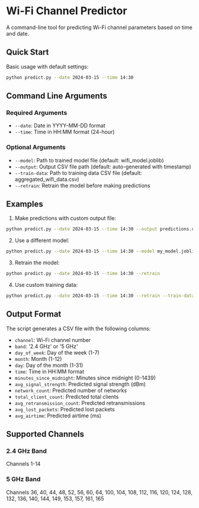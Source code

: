 # Wi-Fi Channel Predictor

A command-line tool for predicting Wi-Fi channel parameters based on time and date.

## Quick Start

Basic usage with default settings:
```bash
python predict.py --date 2024-03-15 --time 14:30
```

## Command Line Arguments

### Required Arguments
- `--date`: Date in YYYY-MM-DD format
- `--time`: Time in HH:MM format (24-hour)

### Optional Arguments
- `--model`: Path to trained model file (default: wifi_model.joblib)
- `--output`: Output CSV file path (default: auto-generated with timestamp)
- `--train-data`: Path to training data CSV file (default: aggregated_wifi_data.csv)
- `--retrain`: Retrain the model before making predictions

## Examples

1. Make predictions with custom output file:
```bash
python predict.py --date 2024-03-15 --time 14:30 --output predictions.csv
```

2. Use a different model:
```bash
python predict.py --date 2024-03-15 --time 14:30 --model my_model.joblib
```

3. Retrain the model:
```bash
python predict.py --date 2024-03-15 --time 14:30 --retrain
```

4. Use custom training data:
```bash
python predict.py --date 2024-03-15 --time 14:30 --retrain --train-data my_data.csv
```

## Output Format

The script generates a CSV file with the following columns:
- `channel`: Wi-Fi channel number
- `band`: '2.4 GHz' or '5 GHz'
- `day_of_week`: Day of the week (1-7)
- `month`: Month (1-12)
- `day`: Day of the month (1-31)
- `time`: Time in HH:MM format
- `minutes_since_midnight`: Minutes since midnight (0-1439)
- `avg_signal_strength`: Predicted signal strength (dBm)
- `network_count`: Predicted number of networks
- `total_client_count`: Predicted total clients
- `avg_retransmission_count`: Predicted retransmissions
- `avg_lost_packets`: Predicted lost packets
- `avg_airtime`: Predicted airtime (ms)

## Supported Channels

### 2.4 GHz Band
Channels 1-14

### 5 GHz Band
Channels 36, 40, 44, 48, 52, 56, 60, 64, 100, 104, 108, 112, 116, 120, 124, 128, 132, 136, 140, 144, 149, 153, 157, 161, 165 